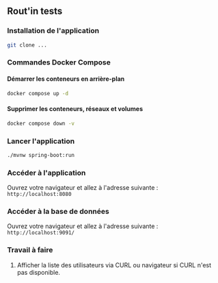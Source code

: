 ## Rout'in tests

### Installation de l'application

```bash
git clone ...
```

### Commandes Docker Compose

#### Démarrer les conteneurs en arrière-plan

```bash
docker compose up -d
```

#### Supprimer les conteneurs, réseaux et volumes

```bash
docker compose down -v
```

### Lancer l'application

```bash
./mvnw spring-boot:run
```

### Accéder à l'application

Ouvrez votre navigateur et allez à l'adresse suivante : `http://localhost:8080`

### Accéder à la base de données

Ouvrez votre navigateur et allez à l'adresse suivante : `http://localhost:9091/`

### Travail à faire

1. Afficher la liste des utilisateurs via CURL ou navigateur si CURL n'est pas disponible.
